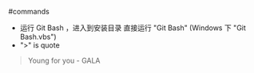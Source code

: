 #commands

* 运行 Git Bash ，进入到安装目录 直接运行 "Git Bash" (Windows 下 "Git Bash.vbs")
* ">" is quote

> Young for you - GALA
